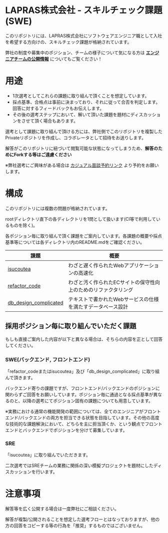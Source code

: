 # LAPRAS株式会社 - スキルチェック課題(SWE)

このリポジトリには、LAPRAS株式会社にソフトウェアエンジニア職として入社を希望する方向けの、スキルチェック課題が格納されています。

弊社の制度や募集中のポジション、チームの様子について気になる方は **[エンジニアチームの公開情報](https://esa-pages.io/p/sharing/4710/posts/8800/954f075900c8cab09190.html)** についてもご覧ください！

# 用途

- 1次選考としてこれらの課題に取り組んで頂くことを想定しています。
- 採点基準、合格点は事前に決まっており、それに従って合否を判定します。回答に対するフィードバックもお伝えします。
- その後の選考ステップにおいて、解いて頂いた課題を題材にディスカッションをさせて頂く場合もあります。

選考として課題に取り組んで頂ける方には、弊社側でこのリポジトリを複製したPrivateリポジトリを作成し、コラボレータとして招待をお送りします。

解答がこのリポジトリに紐づいて閲覧可能な状態になってしまうため、**解答のためにForkする等はご遠慮ください**

※弊社選考にご興味がある場合は [カジュアル面談予約リンク](https://calendar.app.google/DDLdNajM9B4ig285A) より予約をお願いします。

# 構成

このリポジトリには複数の問題が格納されています。

rootディレクトリ直下の各ディレクトリを1問として扱います(CI等で利用しているものを除く)。

各ポジション毎に取り組んで頂く課題をご案内しています。各課題の概要や採点基準等については各ディレクトリ内のREADME.mdをご確認ください。

|課題| 概要 |
|--- | --- |
|[isucoutea](https://github.com/lapras-inc/exam-swe-template/tree/main/isucoutea)|わざと遅く作られたWebアプリケーションの高速化|
|[refactor_code](https://github.com/lapras-inc/exam-swe-template/tree/main/refactor_code)|わざと汚く作られたECサイトの保守性向上のためのリファクタリング|
|[db_design_complicated](https://github.com/lapras-inc/exam-swe-template/tree/main/db_design_complicated)|テキストで書かれたWebサービスの仕様を満たすデータベース設計|

## 採用ポジション毎に取り組んでいただく課題

もしも直接ご案内した内容が以下と異なる場合は、そちらの内容を正として回答してください。

### SWE(バックエンド, フロントエンド)

「refactor_codeまたはisucoutea」及び「db_design_complicated」に取り組んで頂きます。

バックエンド寄りの課題ですが、フロントエンド/バックエンドのポジションに関わらずご回答をお願いしています。ポジション毎に通過となる採点基準が異なるのと、以降の選考にてポジション固有の課題についても用意しています。
    
※実務における通常の機能開発の範囲については、全てのエンジニアがフロントエンド/バックエンドの両方を担当できる状態を目指しています。その他の高度な技術的な課題解決において、どちらを主に担当頂くか、という観点でフロントエンドとバックエンドでポジションを分けて募集しています。

### SRE

「isucoutea」に取り組んでいただきます。

二次選考ではSREチームの業務に関係の深い模擬プロジェクトを題材にしたディスカッションを行います。

# 注意事項

解答等を広く公開する場合は一度弊社にご相談ください。

解答が複製/公開されることを想定した選考フローとはなっておりますが、他の方の回答をコピーする等の行為を「推奨」するものではございません。
